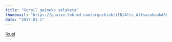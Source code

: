 ```yaml
---
title: "Gurpil gaineko salaketa"
thumbnail: "https://guaixe.tok-md.com/argazkiak/iIN/Alts_AltsasukoakASKE-kotxe-karabana17-1-14/cache/IMG_0351_content.JPG"
date: "2017-01-1"
---
```

[Ikusi](https://guaixe.eus/altsasu/1484654773593-gurpil-gaineko-salaketa)
